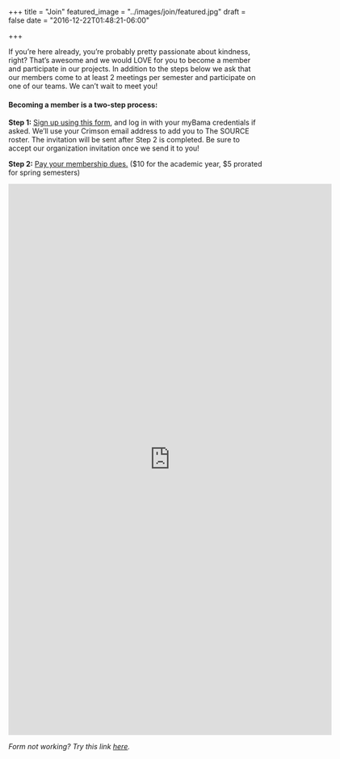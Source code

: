+++
title = "Join"
featured_image = "../images/join/featured.jpg"
draft = false
date = "2016-12-22T01:48:21-06:00"

+++

If you’re here already, you’re probably pretty passionate about kindness, right?
That’s awesome and we would LOVE for you to become a member and participate in
our projects. In addition to the steps below we ask that our members come to at
least 2 meetings per semester and participate on one of our teams. We can’t wait
to meet you!

#### Becoming a member is a two-step process:

**Step 1:** [Sign up using this form](https://goo.gl/forms/2CiFO5JkQZYphX613), and log in with your myBama credentials
if asked. We’ll use your Crimson email address to add you to The SOURCE roster.
The invitation will be sent after Step 2 is completed. Be sure to accept our
organization invitation once we send it to you!

**Step 2:** [Pay your membership dues.](../shop) ($10 for the academic year, $5
  prorated for spring semesters)

<div class="container content scrolling">
   <!-- {{ .Content }}-->
    <iframe src="https://docs.google.com/forms/d/e/1FAIpQLSc950ZM6aAGqH0_MRQx-ECDe_2bHkm09XCfWtD0s-xci7Znag/viewform?embedded=true" width="640" height="1090" frameborder="0" marginheight="0" marginwidth="0">Loading...</iframe>
  </div>

*Form not working? Try this link [here](https://goo.gl/forms/2CiFO5JkQZYphX613).*
